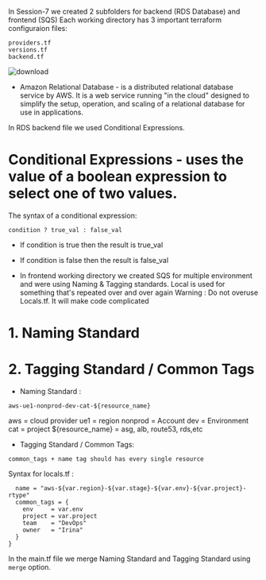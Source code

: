 In Session-7 we created 2 subfolders for backend (RDS Database) and frontend (SQS)
Each working directory has 3 important terraform configuraion files:
```
providers.tf
versions.tf
backend.tf
```

![download](https://user-images.githubusercontent.com/85028974/198361140-b0cbb011-c624-4c16-9fcc-d8c5a195a443.png)

* Amazon Relational Database - is a distributed relational database service by AWS.
It is a web service running "in the cloud" designed to simplify the setup, operation, and scaling of a relational database for use in applications.

In RDS backend file we used Conditional Expressions.
# Conditional Expressions -  uses the value of a boolean expression to select one of two values.
The syntax of a conditional expression:
```
condition ? true_val : false_val
```
* If condition is true then the result is true_val
* If condition is false then the result is false_val

* In frontend working directory we created SQS for multiple environment and were using Naming & Tagging standards.
Local is used for something that's repeated over and over again
Warning : Do not overuse Locals.tf. 
It will make code complicated

# 1. Naming Standard
# 2. Tagging Standard / Common Tags


* Naming Standard :
```
aws-ue1-nonprod-dev-cat-${resource_name}
```

aws = cloud provider
ue1 = region
nonprod = Account
dev = Environment
cat = project
${resource_name} = asg, alb, route53, rds,etc

* Tagging Standard / Common Tags:
```
common_tags + name tag should has every single resource
```
Syntax for locals.tf :
```locals {
  name = "aws-${var.region}-${var.stage}-${var.env}-${var.project}-rtype"
  common_tags = {
    env     = var.env
    project = var.project
    team    = "DevOps"
    owner   = "Irina"
  }
}
```
In the main.tf file we merge Naming Standard and Tagging Standard using ``` merge ``` option.
